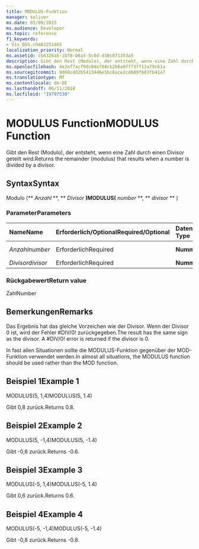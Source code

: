 ```yaml
---
title: MODULUS-Funktion
manager: soliver
ms.date: 03/09/2015
ms.audience: Developer
ms.topic: reference
f1_keywords:
- Vis_DSS.chm82251465
localization_priority: Normal
ms.assetid: cb6326a5-1bf8-b6a3-5c0d-d38c071353a5
description: Gibt den Rest (Modulo), der entsteht, wenn eine Zahl durch einen Divisor geteilt wird.
ms.openlocfilehash: 4e2ef7acf9dc04e788cb2b8a0ff737f12a79c61a
ms.sourcegitcommit: 9d60cd82b5413446e5bc8ace2cd689f683fb41a7
ms.translationtype: MT
ms.contentlocale: de-DE
ms.lasthandoff: 06/11/2018
ms.locfileid: "19797530"
---
```

# <a name="modulus-function"></a><span data-ttu-id="ed1a4-103">MODULUS Function</span><span class="sxs-lookup"><span data-stu-id="ed1a4-103">MODULUS Function</span></span>

<span data-ttu-id="ed1a4-104">Gibt den Rest (Modulo), der entsteht, wenn eine Zahl durch einen Divisor geteilt wird.</span><span class="sxs-lookup"><span data-stu-id="ed1a4-104">Returns the remainder (modulus) that results when a number is divided by a divisor.</span></span>
  
## <a name="syntax"></a><span data-ttu-id="ed1a4-105">Syntax</span><span class="sxs-lookup"><span data-stu-id="ed1a4-105">Syntax</span></span>

<span data-ttu-id="ed1a4-106">Modulo (** *Anzahl* **, ** *Divisor* **)</span><span class="sxs-lookup"><span data-stu-id="ed1a4-106">MODULUS(** *number* **, ** *divisor* ** )</span></span> 
  
### <a name="parameters"></a><span data-ttu-id="ed1a4-107">Parameter</span><span class="sxs-lookup"><span data-stu-id="ed1a4-107">Parameters</span></span>

|<span data-ttu-id="ed1a4-108">**Name**</span><span class="sxs-lookup"><span data-stu-id="ed1a4-108">**Name**</span></span>|<span data-ttu-id="ed1a4-109">**Erforderlich/Optional**</span><span class="sxs-lookup"><span data-stu-id="ed1a4-109">**Required/Optional**</span></span>|<span data-ttu-id="ed1a4-110">**Datentyp**</span><span class="sxs-lookup"><span data-stu-id="ed1a4-110">**Data Type**</span></span>|<span data-ttu-id="ed1a4-111">**Beschreibung**</span><span class="sxs-lookup"><span data-stu-id="ed1a4-111">**Description**</span></span>|
|:-----|:-----|:-----|:-----|
| <span data-ttu-id="ed1a4-112">_Anzahl_</span><span class="sxs-lookup"><span data-stu-id="ed1a4-112">_number_</span></span> <br/> |<span data-ttu-id="ed1a4-113">Erforderlich</span><span class="sxs-lookup"><span data-stu-id="ed1a4-113">Required</span></span>  <br/> |<span data-ttu-id="ed1a4-114">**Nummer**</span><span class="sxs-lookup"><span data-stu-id="ed1a4-114">**Number**</span></span> <br/> |<span data-ttu-id="ed1a4-115">Der Dividend.</span><span class="sxs-lookup"><span data-stu-id="ed1a4-115">The dividend.</span></span>  <br/> |
| <span data-ttu-id="ed1a4-116">_Divisor_</span><span class="sxs-lookup"><span data-stu-id="ed1a4-116">_divisor_</span></span> <br/> |<span data-ttu-id="ed1a4-117">Erforderlich</span><span class="sxs-lookup"><span data-stu-id="ed1a4-117">Required</span></span>  <br/> |<span data-ttu-id="ed1a4-118">**Nummer**</span><span class="sxs-lookup"><span data-stu-id="ed1a4-118">**Number**</span></span> <br/> |<span data-ttu-id="ed1a4-119">Der Divisor.</span><span class="sxs-lookup"><span data-stu-id="ed1a4-119">The divisor.</span></span>  <br/> |
   
### <a name="return-value"></a><span data-ttu-id="ed1a4-120">Rückgabewert</span><span class="sxs-lookup"><span data-stu-id="ed1a4-120">Return value</span></span>

<span data-ttu-id="ed1a4-121">Zahl</span><span class="sxs-lookup"><span data-stu-id="ed1a4-121">Number</span></span>
  
## <a name="remarks"></a><span data-ttu-id="ed1a4-122">Bemerkungen</span><span class="sxs-lookup"><span data-stu-id="ed1a4-122">Remarks</span></span>

<span data-ttu-id="ed1a4-p101">Das Ergebnis hat das gleiche Vorzeichen wie der Divisor. Wenn der Divisor 0 ist, wird der Fehler #DIV/0! zurückgegeben.</span><span class="sxs-lookup"><span data-stu-id="ed1a4-p101">The result has the same sign as the divisor. A #DIV/0! error is returned if the divisor is 0.</span></span> 
  
<span data-ttu-id="ed1a4-126">In fast allen Situationen sollte die MODULUS-Funktion gegenüber der MOD-Funktion verwendet werden.</span><span class="sxs-lookup"><span data-stu-id="ed1a4-126">In almost all situations, the MODULUS function should be used rather than the MOD function.</span></span> 
  
## <a name="example-1"></a><span data-ttu-id="ed1a4-127">Beispiel 1</span><span class="sxs-lookup"><span data-stu-id="ed1a4-127">Example 1</span></span>

<span data-ttu-id="ed1a4-128">MODULUS(5, 1,4)</span><span class="sxs-lookup"><span data-stu-id="ed1a4-128">MODULUS(5, 1.4)</span></span>
  
<span data-ttu-id="ed1a4-129">Gibt 0,8 zurück.</span><span class="sxs-lookup"><span data-stu-id="ed1a4-129">Returns 0.8.</span></span>
  
## <a name="example-2"></a><span data-ttu-id="ed1a4-130">Beispiel 2</span><span class="sxs-lookup"><span data-stu-id="ed1a4-130">Example 2</span></span>

<span data-ttu-id="ed1a4-131">MODULUS(5, -1,4)</span><span class="sxs-lookup"><span data-stu-id="ed1a4-131">MODULUS(5, -1.4)</span></span>
  
<span data-ttu-id="ed1a4-132">Gibt -0,6 zurück.</span><span class="sxs-lookup"><span data-stu-id="ed1a4-132">Returns -0.6.</span></span>
  
## <a name="example-3"></a><span data-ttu-id="ed1a4-133">Beispiel 3</span><span class="sxs-lookup"><span data-stu-id="ed1a4-133">Example 3</span></span>

<span data-ttu-id="ed1a4-134">MODULUS(-5, 1,4)</span><span class="sxs-lookup"><span data-stu-id="ed1a4-134">MODULUS(-5, 1.4)</span></span>
  
<span data-ttu-id="ed1a4-135">Gibt 0,6 zurück.</span><span class="sxs-lookup"><span data-stu-id="ed1a4-135">Returns 0.6.</span></span>
  
## <a name="example-4"></a><span data-ttu-id="ed1a4-136">Beispiel 4</span><span class="sxs-lookup"><span data-stu-id="ed1a4-136">Example 4</span></span>

<span data-ttu-id="ed1a4-137">MODULUS(-5, -1,4)</span><span class="sxs-lookup"><span data-stu-id="ed1a4-137">MODULUS(-5, -1.4)</span></span>
  
<span data-ttu-id="ed1a4-138">Gibt -0,8 zurück.</span><span class="sxs-lookup"><span data-stu-id="ed1a4-138">Returns -0.8.</span></span>
  


